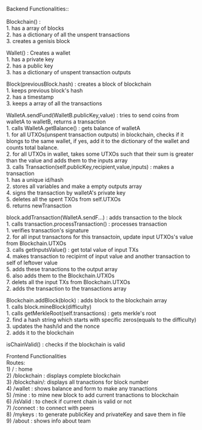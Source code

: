 Backend Functionalities::\
\
Blockchain() :\
	1. has a array of blocks  
	2. has a dictionary of all the unspent transactions  
	3. creates a genisis block  
  
Wallet() : Creates a wallet   
	1. has a private key  
	2. has a public key  
	3. has a dictionary of unspent transaction outputs  
  
Block(previousBlock.hash) : creates a block of blockchain  
	1. keeps previous block's hash  
	2. has a timestamp  
	3. keeps a array of all the transactions  
  
WalletA.sendFund(WalletB.publicKey,value) : tries to send coins from walletA to walletB, returns a transaction   
	1. calls WalletA.getBalance() :  gets balance of walletA  
		1. for all UTXOs(unspent transaction outputs) in blockchain, checks if it blongs to the same wallet, if yes, add it to the dictionary of the    wallet and counts total balance.  
	2. for all UTXOs in wallet, takes some UTXOs such that their sum is greater than the value and adds them to the inputs array  
	3. calls Transaction(self.publicKey,recipient,value,inputs) : makes a transaction  
		1. has a unique id/hash  
		2. stores all variables and make a empty outputs array	  
	4. signs the transaction by walletA's private key  
	5. deletes all the spent TXOs from self.UTXOs  
	6. returns newTransaction  
  
block.addTransaction(WalletA.sendF...) : adds transaction to the block  
	1. calls transaction.processTransaction() : processes transaction  
		1. verifies transaction's signature  
		2. for all input transactons for this transactoin, update input UTXOs's value from Blockchain.UTXOs  
		3. calls getInputsValue() : get total value of input TXs  
		4. makes transaction to recipirnt of input value and another transaction to self of leftover value  
		5. adds these tranactions to the output array  
		6. also adds them to the Blockchain.UTXOs  
		7. delets all the input TXs from Blockchain.UTXOs  
	2. adds the transaction to the transactions array  

Blockchain.addBlock(block) : adds block to the blockchain array  
	1. calls block.mineBlock(difficulty)  
		1. calls getMerkleRoot(self.transactions) : gets merkle's root  
		2. find a hash string which starts with specific zeros(equals to the difficulty)  
		3. updates the hash/id and the nonce  
	2. adds it to the blockchain   
  
isChainValid() : checks if the blockchain is valid  


Frontend Functionalities  
Routes:  
    1) / : home  
    2) /blockchain : displays complete blockchain  
    3) /blockchain/<index>: displays all tranactions for block number <index>  
    4) /wallet : shows balance and form to make any tranactions  
    5) /mine : to mine new block to add current tranactions to blockchain  
    6) /isValid : to check if current chain is valid or not   
    7) /connect : to connect with peers  
    8) /mykeys : to generate publicKey and privateKey and save them in file  
    9) /about : shows info about team  